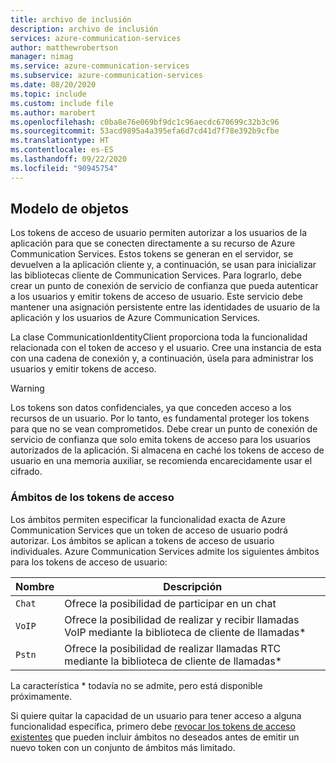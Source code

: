 ```yaml
---
title: archivo de inclusión
description: archivo de inclusión
services: azure-communication-services
author: matthewrobertson
manager: nimag
ms.service: azure-communication-services
ms.subservice: azure-communication-services
ms.date: 08/20/2020
ms.topic: include
ms.custom: include file
ms.author: marobert
ms.openlocfilehash: c0ba8e76e069bf9dc1c96aecdc670699c32b3c96
ms.sourcegitcommit: 53acd9895a4a395efa6d7cd41d7f78e392b9cfbe
ms.translationtype: HT
ms.contentlocale: es-ES
ms.lasthandoff: 09/22/2020
ms.locfileid: "90945754"
---
```

## <a name="object-model"></a>Modelo de objetos

Los tokens de acceso de usuario permiten autorizar a los usuarios de la aplicación para que se conecten directamente a su recurso de Azure Communication Services. Estos tokens se generan en el servidor, se devuelven a la aplicación cliente y, a continuación, se usan para inicializar las bibliotecas cliente de Communication Services. Para lograrlo, debe crear un punto de conexión de servicio de confianza que pueda autenticar a los usuarios y emitir tokens de acceso de usuario. Este servicio debe mantener una asignación persistente entre las identidades de usuario de la aplicación y los usuarios de Azure Communication Services.

La clase CommunicationIdentityClient proporciona toda la funcionalidad relacionada con el token de acceso y el usuario. Cree una instancia de esta con una cadena de conexión y, a continuación, úsela para administrar los usuarios y emitir tokens de acceso.

> [!WARNING]
> Los tokens son datos confidenciales, ya que conceden acceso a los recursos de un usuario. Por lo tanto, es fundamental proteger los tokens para que no se vean comprometidos. Debe crear un punto de conexión de servicio de confianza que solo emita tokens de acceso para los usuarios autorizados de la aplicación. Si almacena en caché los tokens de acceso de usuario en una memoria auxiliar, se recomienda encarecidamente usar el cifrado.

### <a name="access-token-scopes"></a>Ámbitos de los tokens de acceso

Los ámbitos permiten especificar la funcionalidad exacta de Azure Communication Services que un token de acceso de usuario podrá autorizar. Los ámbitos se aplican a tokens de acceso de usuario individuales. Azure Communication Services admite los siguientes ámbitos para los tokens de acceso de usuario:

| Nombre   | Descripción                                                                         |
| ------ | ----------------------------------------------------------------------------------- |
| `Chat` | Ofrece la posibilidad de participar en un chat                                         |
| `VoIP` | Ofrece la posibilidad de realizar y recibir llamadas VoIP mediante la biblioteca de cliente de llamadas* |
| `Pstn` | Ofrece la posibilidad de realizar llamadas RTC mediante la biblioteca de cliente de llamadas*           |

La característica \* todavía no se admite, pero está disponible próximamente.

Si quiere quitar la capacidad de un usuario para tener acceso a alguna funcionalidad específica, primero debe [revocar los tokens de acceso existentes](#revoke-user-access-tokens) que pueden incluir ámbitos no deseados antes de emitir un nuevo token con un conjunto de ámbitos más limitado.
